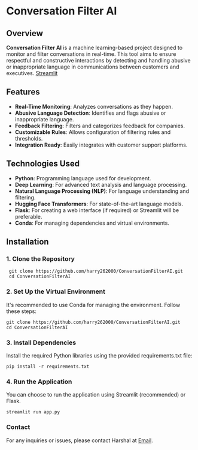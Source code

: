 # Conversation Filter AI

## Overview

**Conversation Filter AI** is a machine learning-based project designed to monitor and filter conversations in real-time. This tool aims to ensure respectful and constructive interactions by detecting and handling abusive or inappropriate language in communications between customers and executives.
[Streamlit](https://conversationfilterai-harry262000.streamlit.app/)

## Features

- **Real-Time Monitoring**: Analyzes conversations as they happen.
- **Abusive Language Detection**: Identifies and flags abusive or inappropriate language.
- **Feedback Filtering**: Filters and categorizes feedback for companies.
- **Customizable Rules**: Allows configuration of filtering rules and thresholds.
- **Integration Ready**: Easily integrates with customer support platforms.

## Technologies Used

- **Python**: Programming language used for development.
- **Deep Learning**: For advanced text analysis and language processing.
- **Natural Language Processing (NLP)**: For language understanding and filtering.
- **Hugging Face Transformers**: For state-of-the-art language models.
- **Flask**: For creating a web interface (if required) or Streamlit will be preferable.
- **Conda**: For managing dependencies and virtual environments.

## Installation

### 1. Clone the Repository
     git clone https://github.com/harry262000/ConversationFilterAI.git
     cd ConversationFilterAI

### 2. Set Up the Virtual Environment
It's recommended to use Conda for managing the environment. Follow these steps:
    
    git clone https://github.com/harry262000/ConversationFilterAI.git
    cd ConversationFilterAI

### 3. Install Dependencies
Install the required Python libraries using the provided requirements.txt file:
    
    pip install -r requirements.txt

### 4. Run the Application
You can choose to run the application using Streamlit (recommended) or Flask.
    
    streamlit run app.py

### Contact
For any inquiries or issues, please contact Harshal at [Email](Harshalhonde50@gmail.com).
